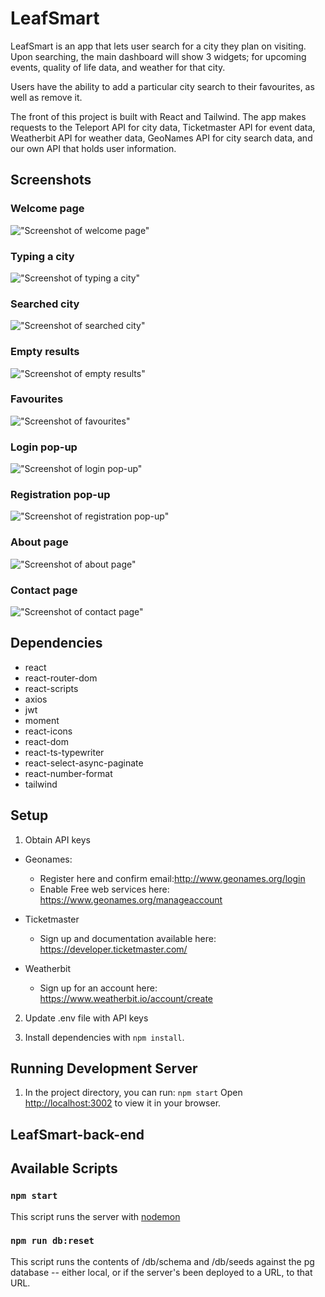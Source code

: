 # LeafSmart

LeafSmart is an app that lets user search for a city they plan on visiting. Upon searching, the main dashboard will show 3 widgets; for upcoming events, quality of life data, and weather for that city. 

Users have the ability to add a particular city search to their favourites, as well as remove it. 

The front of this project is built with React and Tailwind. The app makes requests to the Teleport API for city data, Ticketmaster API for event data, Weatherbit API for weather data, GeoNames API for city search data, and our own API that holds user information.

## Screenshots

### Welcome page
!["Screenshot of welcome page"](./leafsmart-front-end/public/screenshots/welcome-page.png)

### Typing a city
!["Screenshot of typing a city"](./leafsmart-front-end/public/screenshots/typing-a-city.png)

### Searched city
!["Screenshot of searched city"](./leafsmart-front-end/public/screenshots/searched-city.png)

### Empty results
!["Screenshot of empty results"](./leafsmart-front-end/public/screenshots/empty-results.png)

### Favourites
!["Screenshot of favourites"](./leafsmart-front-end/public/screenshots/favourites.png)

### Login pop-up
!["Screenshot of login pop-up"](./leafsmart-front-end/public/screenshots/login.png)

### Registration pop-up
!["Screenshot of registration pop-up"](./leafsmart-front-end/public/screenshots/registration.png)

### About page
!["Screenshot of about page"](./leafsmart-front-end/public/screenshots/about.png)

### Contact page
!["Screenshot of contact page"](./leafsmart-front-end/public/screenshots/contact.png)

## Dependencies
- react
- react-router-dom
- react-scripts
- axios
- jwt
- moment
- react-icons
- react-dom
- react-ts-typewriter
- react-select-async-paginate
- react-number-format
- tailwind

## Setup

1. Obtain API keys
- Geonames:
  - Register here and confirm email:http://www.geonames.org/login
  - Enable Free web services here: https://www.geonames.org/manageaccount

- Ticketmaster
  - Sign up and documentation available here: https://developer.ticketmaster.com/

- Weatherbit
  - Sign up for an account here: https://www.weatherbit.io/account/create

2. Update .env file with API keys

3. Install dependencies with `npm install`.

## Running Development Server

1. In the project directory, you can run: `npm start`
Open [http://localhost:3002](http://localhost:3002) to view it in your browser.

## LeafSmart-back-end

## Available Scripts
### `npm start`
This script runs the server with [nodemon](https://www.npmjs.com/package//nodemon)

### `npm run db:reset`
This script runs the contents of /db/schema and /db/seeds against the pg database -- either local, or if the server's been deployed to a URL, to that URL.
